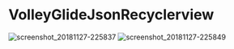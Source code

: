 # VolleyGlideJsonRecyclerview
![screenshot_20181127-225837](https://user-images.githubusercontent.com/39487731/49111538-128dc880-f299-11e8-9852-c577ba1b39b5.png)
![screenshot_20181127-225849](https://user-images.githubusercontent.com/39487731/49111556-1883a980-f299-11e8-9935-7216dad3801b.png)
